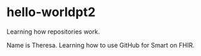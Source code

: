 # hello-worldpt2
Learning how repositories work.

Name is Theresa.  Learning how to use GitHub for Smart on FHIR.
